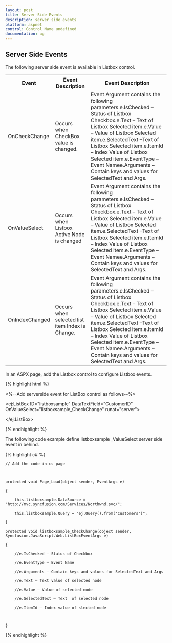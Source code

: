 ```yaml
---
layout: post
title: Server-Side-Events
description: server side events
platform: aspnet
control: Control Name undefined
documentation: ug
---
```


## Server Side Events

The following server side event is available in Listbox control.

<table>
<tr>
<th>
Event</th><th>
Event Description</th><th>
Event Description</th></tr>
<tr>
<td>
OnCheckChange</td><td>
Occurs when CheckBox value is changed.</td><td>
Event Argument contains the following parameters.e.IsChecked – Status of Listbox Checkbox.e.Text – Text of Listbox Selected item.e.Value – Value of Listbox Selected item.e.SelectedText –Text of Listbox Selected item.e.ItemId – Index Value of Listbox Selected item.e.EventType – Event Namee.Arguments – Contain keys and values for SelectedText and Args.</td></tr>
<tr>
<td>
OnValueSelect</td><td>
Occurs when Listbox Active Node is changed</td><td>
Event Argument contains the following parameters.e.IsChecked – Status of Listbox Checkbox.e.Text – Text of Listbox Selected item.e.Value – Value of Listbox Selected item.e.SelectedText –Text of Listbox Selected item.e.ItemId – Index Value of Listbox Selected item.e.EventType – Event Namee.Arguments – Contain keys and values for SelectedText and Args.</td></tr>
<tr>
<td>
OnIndexChanged</td><td>
Occurs when selected list item Index is Change.</td><td>
Event Argument contains the following parameters.e.IsChecked – Status of Listbox Checkbox.e.Text – Text of Listbox Selected item.e.Value – Value of Listbox Selected item.e.SelectedText –Text of Listbox Selected item.e.ItemId – Index Value of Listbox Selected item.e.EventType – Event Namee.Arguments – Contain keys and values for SelectedText and Args.</td></tr>
</table>
In an ASPX page, add the Listbox control to configure Listbox events.

{% highlight html %}

<%--Add serverside event for ListBox control as follows--%>

<ej:ListBox ID="listboxsample" DataTextField="CustomerID" OnValueSelect="listboxsample_CheckChange" runat="server">

</ej:ListBox>







{% endhighlight %}



The following code example define listboxsample _ValueSelect server side event in behind.

{% highlight c# %}

    // Add the code in cs page



    protected void Page_Load(object sender, EventArgs e)

    {

        this.listboxsample.DataSource = "http://mvc.syncfusion.com/Services/Northwnd.svc/";

        this.listboxsample.Query = "ej.Query().from('Customers')";

    }

    protected void listboxsample_CheckChange(object sender, Syncfusion.JavaScript.Web.ListBoxEventArgs e)

    {

        //e.IsChecked – Status of Checkbox

        //e.EventType – Event Name

        //e.Arguments – Contain keys and values for SelectedText and Args

        //e.Text – Text value of selected node

        //e.Value – Value of selected node

        //e.SelectedText – Text  of selected node

        //e.ItemId – Index value of slected node



    }



{% endhighlight %}



